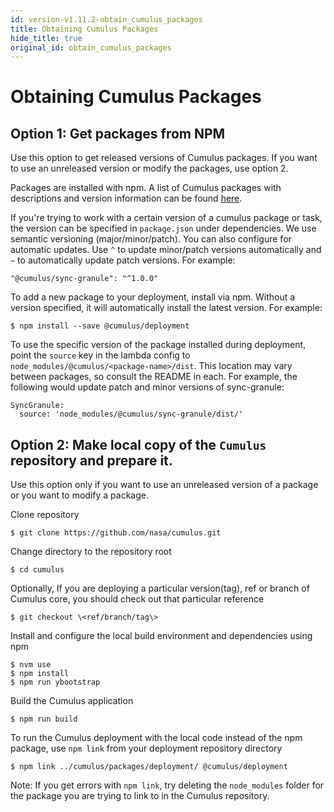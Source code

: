 ```yaml
---
id: version-v1.11.2-obtain_cumulus_packages
title: Obtaining Cumulus Packages
hide_title: true
original_id: obtain_cumulus_packages
---
```


# Obtaining Cumulus Packages

## Option 1: Get packages from NPM

Use this option to get released versions of Cumulus packages. If you want to use an unreleased version or modify the packages, use option 2.

Packages are installed with npm. A list of Cumulus packages with descriptions and version information can be found [here](https://www.npmjs.com/org/cumulus).

If you're trying to work with a certain version of a cumulus package or task, the version can be specified in `package.json` under dependencies. We use semantic versioning (major/minor/patch). You can also configure for automatic updates. Use `^` to update minor/patch versions automatically and `~` to automatically update patch versions. For example:

    "@cumulus/sync-granule": "^1.0.0"

To add a new package to your deployment, install via npm. Without a version specified, it will automatically install the latest version. For example:

    $ npm install --save @cumulus/deployment

To use the specific version of the package installed during deployment, point the `source` key in the lambda config to `node_modules/@cumulus/<package-name>/dist`. This location may vary between packages, so consult the README in each. For example, the following would update patch and minor versions of sync-granule:

    SyncGranule:
      source: 'node_modules/@cumulus/sync-granule/dist/'

## Option 2: Make local copy of the `Cumulus` repository and prepare it.

Use this option only if you want to use an unreleased version of a package or you want to modify a package.

Clone repository

    $ git clone https://github.com/nasa/cumulus.git

Change directory to the repository root

    $ cd cumulus

Optionally, If you are deploying a particular version(tag), ref or branch of Cumulus core, you should check out that particular reference

    $ git checkout \<ref/branch/tag\>

Install and configure the local build environment and dependencies using npm

    $ nvm use
    $ npm install
    $ npm run ybootstrap

Build the Cumulus application

    $ npm run build

To run the Cumulus deployment with the local code instead of the npm package, use `npm link` from your deployment repository directory

    $ npm link ../cumulus/packages/deployment/ @cumulus/deployment

Note: If you get errors with `npm link`, try deleting the `node_modules` folder for the package you are trying to link to in the Cumulus repository.
